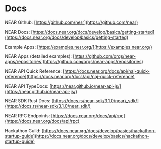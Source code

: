 # Docs

NEAR Github: [https://github.com/near](https://github.com/near) 

NEAR Docs: [https://docs.near.org/docs/develop/basics/getting-started](https://docs.near.org/docs/develop/basics/getting-started)

Example Apps: [https://examples.near.org/](https://examples.near.org/)

NEAR Apps \(detailed examples\): [https://github.com/orgs/near-apps/repositories](https://github.com/orgs/near-apps/repositories)

NEAR API Quick Reference: [https://docs.near.org/docs/api/naj-quick-reference](https://docs.near.org/docs/api/naj-quick-reference)

NEAR API TypeDocs: [https://near.github.io/near-api-js/](https://near.github.io/near-api-js/)

NEAR SDK Rust Docs: [https://docs.rs/near-sdk/3.1.0/near\_sdk/](https://docs.rs/near-sdk/3.1.0/near_sdk/)

NEAR RPC Endpoints: [https://docs.near.org/docs/api/rpc](https://docs.near.org/docs/api/rpc)

Hackathon Guild: [https://docs.near.org/docs/develop/basics/hackathon-startup-guide](https://docs.near.org/docs/develop/basics/hackathon-startup-guide)



